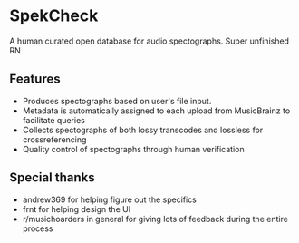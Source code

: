 # SpekCheck
A human curated open database for audio spectographs. Super unfinished RN

## Features
* Produces spectographs based on user's file input.
* Metadata is automatically assigned to each upload from MusicBrainz to facilitate queries
* Collects spectographs of both lossy transcodes and lossless for crossreferencing
* Quality control of spectographs through human verification

## Special thanks
* andrew369 for helping figure out the specifics
* frnt for helping design the UI
* r/musichoarders in general for giving lots of feedback during the entire process

